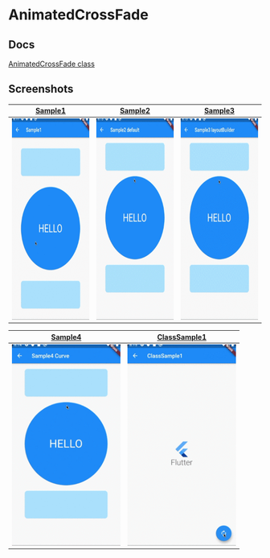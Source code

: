 # AnimatedCrossFade

## Docs

[AnimatedCrossFade class](https://api.flutter.dev/flutter/widgets/AnimatedCrossFade-class.html)

## Screenshots

|[Sample1](./lib/pages/sample1.dart)|[Sample2](./lib/pages/sample2.dart)|[Sample3](./lib/pages/sample3.dart)|
|:-:|:-:|:-:|
|<img src="./screenshots/gif/Sample1.gif" height="400" alt="Screenshot"/>|<img src="./screenshots/gif/Sample2.gif" height="400" alt="Screenshot"/>|<img src="./screenshots/gif/Sample3.gif" height="400" alt="Screenshot"/>|

|[Sample4](./lib/pages/sample4.dart)|[ClassSample1](./lib/pages/class_sample1.dart)|
|:-:|:-:|
|<img src="./screenshots/gif/Sample4.gif" height="400" alt="Screenshot"/>|<img src="./screenshots/gif/ClassSample1.gif" height="400" alt="Screenshot"/>|
